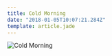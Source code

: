 ```yaml
---
title: Cold Morning
date: "2018-01-05T10:07:21.284Z"
template: article.jade
---
```


![Cold Morning](animation-2018-01-07_07-33-43.gif)

